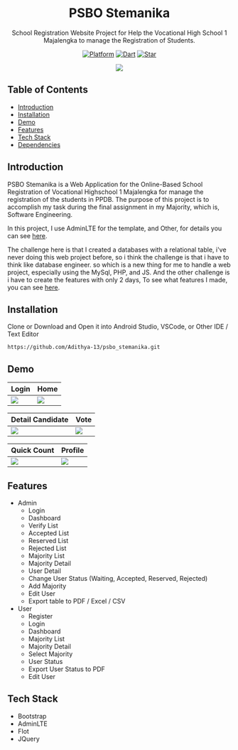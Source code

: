 <h1 align="center">
  PSBO Stemanika
</h1>
<p align="center">
  School Registration Website Project for Help the Vocational High School 1 Majalengka to manage the Registration of Students.
</p>
<p align="center">
  <a href=""><img alt="Platform" src="https://img.shields.io/badge/platform-Website-blue.svg"></a>
  <a href="https://www.php.net"><img alt="Dart" src="https://img.shields.io/badge/PHP-7.3.29-blue.svg"></a>
  <a href="https://github.com/Adithya-13/psbo_stemanika/"><img alt="Star" src="https://img.shields.io/github/stars/Adithya-13/psbo_stemanika"></a>
</p>

<p align="center">
  <img src="assets/demo.png"/>
</p>

## Table of Contents
- [Introduction](#introduction)
- [Installation](#installation)
- [Demo](#demo)
- [Features](#features)
- [Tech Stack](#tech-stack)
- [Dependencies](#dependencies)

## Introduction

PSBO Stemanika is a Web Application for the Online-Based School Registration of Vocational Highschool 1 Majalengka for manage the registration of the students in PPDB. The purpose of this project is to accomplish my task during the final assignment in my Majority, which is, Software Engineering.

In this project, I use AdminLTE for the template, and Other, for details you can see [here](#tech-stack).

The challenge here is that I created a databases with a relational table, i've never doing this web project before, so i think the challenge is that i have to think like database engineer. so which is a new thing for me to handle a web project, especially using the MySql, PHP, and JS. And the other challenge is i have to create the features with only 2 days, To see what features I made, you can see [here](#features).

## Installation

Clone or Download and Open it into Android Studio, VSCode, or Other IDE / Text Editor
```
https://github.com/Adithya-13/psbo_stemanika.git
```  

## Demo

|Login|Home|
|--|--|
|![](assets/login.gif)|![](assets/home.gif?raw=true)|

|Detail Candidate|Vote|
|--|--|
|![](assets/detail_candidate.gif)|![](assets/vote.gif)|


|Quick Count|Profile|
|--|--|
|![](assets/quick_count.gif)|![](assets/profile.gif)|

## Features
- Admin
  - Login
  - Dashboard
  - Verify List
  - Accepted List
  - Reserved List
  - Rejected List
  - Majority List
  - Majority Detail
  - User Detail
  - Change User Status (Waiting, Accepted, Reserved, Rejected)
  - Add Majority
  - Edit User
  - Export table to PDF / Excel / CSV
- User
  - Register
  - Login
  - Dashboard
  - Majority List
  - Majority Detail
  - Select Majority
  - User Status
  - Export User Status to PDF
  - Edit User

## Tech Stack
- Bootstrap
- AdminLTE
- Flot
- JQuery



